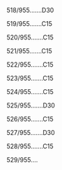 518/955.......D30 


519/955.......C15 


520/955.......C15 


521/955.......C15 


522/955.......C15 


523/955.......C15 


524/955.......C15 


525/955.......D30 


526/955.......C15 


527/955.......D30 


528/955.......C15 


529/955.... 

